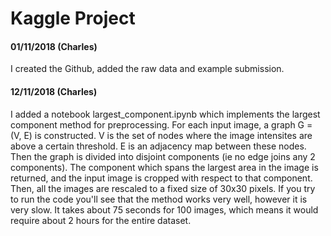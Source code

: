 # Kaggle Project

<h4>01/11/2018 (Charles)</h4> </n>
I created the Github, added the raw data and example submission.

<h4>12/11/2018 (Charles)</h4> </n>
I added a notebook largest_component.ipynb which implements the largest component method for preprocessing. For each input image, a graph G = (V, E) is constructed. V is the set of nodes where the image intensites are above a certain threshold. E is an adjacency map between these nodes. Then the graph is divided into disjoint components (ie no edge joins any 2 components). The component which spans the largest area in the image is returned, and the input image is cropped with respect to that component. Then, all the images are rescaled to a fixed size of 30x30 pixels. If you try to run the code you'll see that the method works very well, however it is very slow. It takes about 75 seconds for 100 images, which means it would require about 2 hours for the entire dataset.
